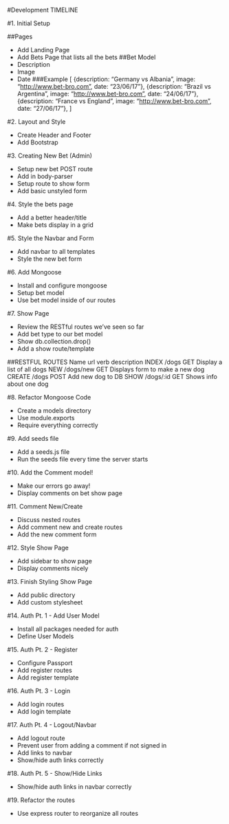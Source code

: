 #Development TIMELINE

#1.	Initial Setup

##Pages
* Add Landing Page
* Add Bets Page that lists all the bets
##Bet Model
* Description
* Image
* Date
###Example
[
	{description: “Germany vs Albania”, image: “http://www.bet-bro.com”, date: “23/06/17”},
	{description: “Brazil vs Argentina”, image: “http://www.bet-bro.com”, date: “24/06/17”},
	{description: “France vs England”, image: “http://www.bet-bro.com”, date: “27/06/17”},
]

#2.	Layout and Style
* Create Header and Footer
* Add Bootstrap

#3.	Creating New Bet (Admin)
* Setup new bet POST route
* Add in body-parser
* Setup route to show form
* Add basic unstyled form

#4.	Style the bets page
* Add a better header/title
* Make bets display in a grid

#5.	Style the Navbar and Form
* Add navbar to all templates
* Style the new bet form

#6.	Add Mongoose
* Install and configure mongoose
* Setup bet model
* Use bet model inside of our routes

#7.	Show Page
* Review the RESTful routes we’ve seen so far
* Add bet type to our bet model
* Show db.collection.drop()
* Add a show route/template

##RESTFUL ROUTES
Name		url		verb		description
INDEX		/dogs		GET		Display a list of all dogs
NEW 		/dogs/new	GET		Displays form to make a new dog
CREATE		/dogs		POST		Add new dog to DB
SHOW		/dogs/:id	GET		Shows info about one dog

#8. Refactor Mongoose Code
* Create a models directory
* Use module.exports
* Require everything correctly 

#9. Add seeds file
* Add a seeds.js file
* Run the seeds file every time the server starts

#10. Add the Comment model!
* Make our errors go away!
* Display comments on bet show page

#11. Comment New/Create
* Discuss nested routes
* Add comment new and create routes
* Add the new comment form

#12. Style Show Page
* Add sidebar to show page
* Display comments nicely

#13. Finish Styling Show Page
* Add public directory
* Add custom stylesheet

#14. Auth Pt. 1 - Add User Model
* Install all packages needed for auth
* Define User Models

#15. Auth Pt. 2 - Register
* Configure Passport
* Add register routes
* Add register template

#16. Auth Pt. 3 - Login
* Add login routes
* Add login template

#17. Auth Pt. 4 - Logout/Navbar
* Add logout route
* Prevent user from adding a comment if not signed in
* Add links to navbar
* Show/hide auth links correctly

#18. Auth Pt. 5 - Show/Hide Links
* Show/hide auth links in navbar correctly

#19. Refactor the routes
* Use express router to reorganize all routes